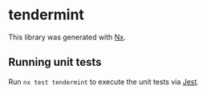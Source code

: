# tendermint

This library was generated with [Nx](https://nx.dev).

## Running unit tests

Run `nx test tendermint` to execute the unit tests via [Jest](https://jestjs.io).
